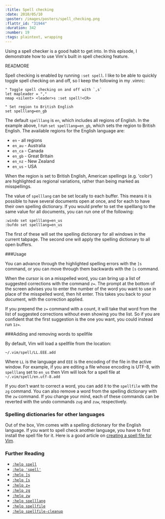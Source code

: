 ```yaml
--- 
:title: Spell checking
:date: 2010/05/10
:poster: /images/posters/spell_checking.png
:flattr_id: "31944"
:duration: 342
:number: 19
:tags: plaintext, wrapping
---
```


Using a spell checker is a good habit to get into.  In this episode, I demonstrate how to use Vim's built in spell checking feature.


READMORE


Spell checking is enabled by running `:set spell`. I like to be able to quickly toggle spell checking on and off, so I keep the following in my .vimrc:

```viml
" Toggle spell checking on and off with `,s`
let mapleader = ","
nmap <silent> <leader>s :set spell!<CR>

" Set region to British English
set spelllang=en_gb
```

The default `spelllang` is `en`, which includes all regions of English. In the example above, I run `set spelllang=en_gb`, which sets the region to British English. The available regions for the English language are:

* `en` - all regions
* `en_au` - Australia
* `en_ca` - Canada
* `en_gb` - Great Britain
* `en_nz` - New Zealand
* `en_us` - USA

When the region is set to British English, American spellings (e.g. 'color') are highlighted as regional variations, rather than being marked as misspellings.

The value of `spelllang` can be set locally to each buffer. This means it is possible to have several documents open at once, and for each to have their own spelling dictionary. If you would prefer to set the spelllang to the same value for all documents, you can run one of the following:

    :windo set spelllang=en_us
    :bufdo set spelllang=en_us

The first of these will set the spelling dictionary for all windows in the current tabpage. The second one will apply the spelling dictionary to all open buffers.

###Usage

You can advance through the highlighted spelling errors with the `]s` command, or you can move through them backwards with the `[s` command. 

When the cursor is on a misspelled word, you can bring up a list of suggested corrections with the command `z=`. The prompt at the bottom of the screen advises you to enter the number of the word you want to use in place of the misspelled word, then hit enter. This takes you back to your document, with the correction applied.

If you prepend the `z=` command with a count, it will take that word from the list of suggested corrections without even showing you the list. So if you are confident that the first suggestion is the one you want, you could instead run `1z=`.

###Adding and removing words to spellfile

By default, Vim will load a spellfile from the location:

    ~/.vim/spell/LL.EEE.add

Where `LL` is the language and `EEE` is the encoding of the file in the active window. For example, if you are editing a file whose encoding is UTF-8, with `spelllang` set to `en_us` then Vim will look for a spell file at `~/.vim/spell/en.utf-8.add`
 
If you don't want to correct a word, you can add it to the `spellfile` with the `zg` command. You can also remove a word from the spelling dictionary with the `zw` command. If you change your mind, each of these commands can be reverted with the undo commands `zug` and `zuw`, respectively.

### Spelling dictionaries for other languages

Out of the box, Vim comes with a spelling dictionary for the English language. If you want to spell check another language, you have to first install the spell file for it. Here is a good article on [creating a spell file for Vim][create_spellfile].

### Further Reading

* [`:help spell`][spellchecking]
* [`:help 'spell'`][spell]
* [`:help ]s`][next]
* [`:help [s`][prev]
* [`:help z=`][suggest]
* [`:help zg`][addword]
* [`:help zw`][removeword]
* [`:help spelllang`][lang]
* [`:help spellfile`][spellfile]
* [`:help spellfile-cleanup`][cleanup]

[spellchecking]: http://vimdoc.sourceforge.net/htmldoc/spell.html#spell
[spell]: http://vimdoc.sourceforge.net/htmldoc/options.html#%27spell%27
[next]: http://vimdoc.sourceforge.net/htmldoc/spell.html#]s
[prev]: http://vimdoc.sourceforge.net/htmldoc/spell.html#[s
[suggest]: http://vimdoc.sourceforge.net/htmldoc/spell.html#z=
[addword]: http://vimdoc.sourceforge.net/htmldoc/spell.html#zg
[removeword]: http://vimdoc.sourceforge.net/htmldoc/spell.html#zw
[lang]: http://vimdoc.sourceforge.net/htmldoc/options.html#'spelllang'
[spellfile]: http://vimdoc.sourceforge.net/htmldoc/options.html#'spellfile'
[cleanup]: http://vimdoc.sourceforge.net/htmldoc/spell.html#spellfile-cleanup
[create_spellfile]: http://henry.precheur.org/vim/create_spell_file_for_vim
